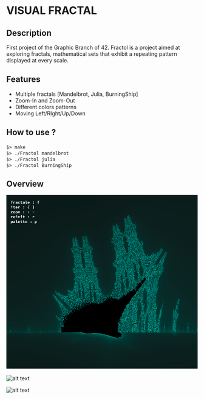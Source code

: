 # VISUAL FRACTAL

## Description

First project of the Graphic Branch of 42.
Fractol is a project aimed at exploring fractals, mathematical sets that exhibit a repeating pattern displayed at every scale. 

## Features

* Multiple fractals [Mandelbrot, Julia, BurningShip]
* Zoom-In and Zoom-Out
* Different colors patterns
* Moving Left/RIght/Up/Down


## How to use ?

```
$> make
$> ./Fractol mandelbrot
$> ./Fractol julia
$> ./Fractol BurningShip
```

## Overview

![alt text](https://github.com/HYYPNNOSS/Visual-Fractal/blob/main/pics/BS.png)

![alt text]([https://github.com/HYYPNNOSS/Visual-Fractal/pics](https://github.com/HYYPNNOSS/Visual-Fractal/blob/main/pics)/julia.png)

![alt text]([https://github.com/HYYPNNOSS/Visual-Fractal/pics](https://github.com/HYYPNNOSS/Visual-Fractal/blob/main/pics)/BS.png)
